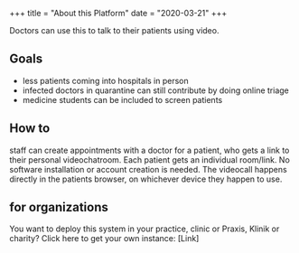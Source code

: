 +++
title = "About this Platform"
date = "2020-03-21"
+++

Doctors can use this to talk to their patients using video.

## Goals
- less patients coming into hospitals in person
- infected doctors in quarantine can still contribute by doing online triage
- medicine students can be included to screen patients

## How to
staff can create appointments with a doctor for a patient, who gets a link to their personal videochatroom.
Each patient gets an individual room/link.
No software installation or account creation is needed. The videocall happens directly in the patients browser, on whichever device they happen to use.

## for organizations
You want to deploy this system in your practice, clinic or  Praxis, Klinik or charity? Click here to get your own instance: [Link]
